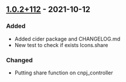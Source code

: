 ## [1.0.2+112] - 2021-10-12
### Added
- Added cider package and CHANGELOG.md
- New test to check if exists Icons.share

### Changed
- Putting share function on cnpj\_controller

[1.0.2+112]: https://github.com/wendreof/cnpj_company/releases/tag/1.0.2+112